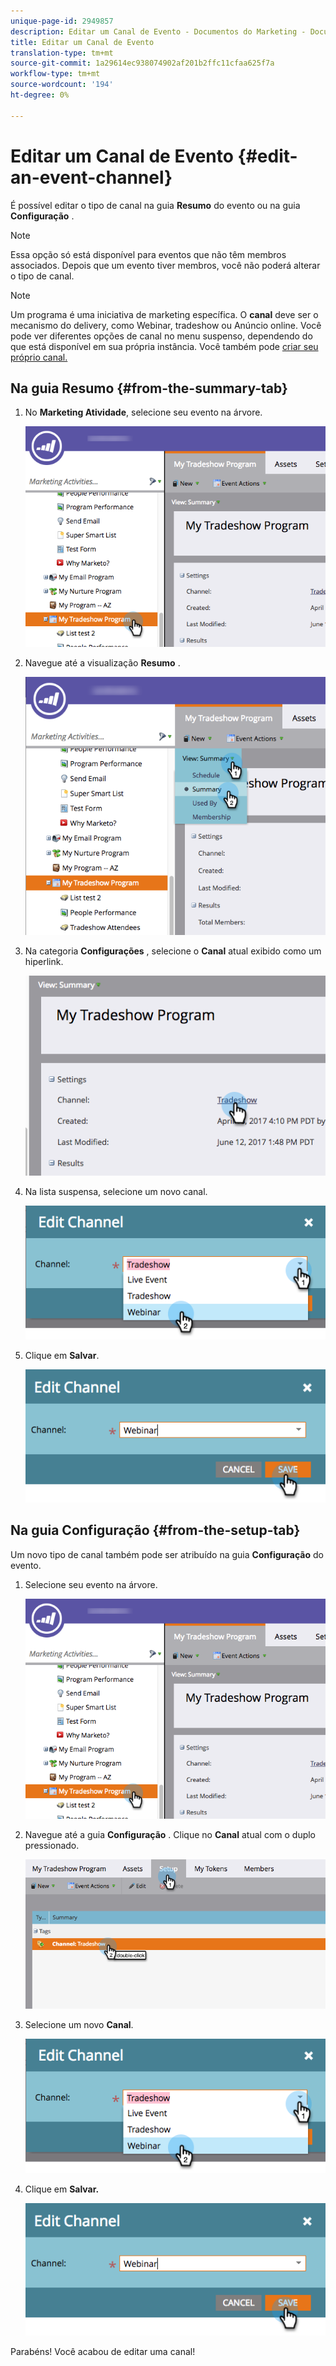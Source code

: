 ```yaml
---
unique-page-id: 2949857
description: Editar um Canal de Evento - Documentos do Marketing - Documentação do produto
title: Editar um Canal de Evento
translation-type: tm+mt
source-git-commit: 1a29614ec938074902af201b2ffc11cfaa625f7a
workflow-type: tm+mt
source-wordcount: '194'
ht-degree: 0%

---
```



# Editar um Canal de Evento {#edit-an-event-channel}

É possível editar o tipo de canal na guia **Resumo** do evento ou na guia **Configuração** .

>[!NOTE]
>
>Essa opção só está disponível para eventos que não têm membros associados. Depois que um evento tiver membros, você não poderá alterar o tipo de canal.

>[!NOTE]
>
>Um programa é uma iniciativa de marketing específica. O **canal** deve ser o mecanismo do delivery, como Webinar, tradeshow ou Anúncio online. Você pode ver diferentes opções de canal no menu suspenso, dependendo do que está disponível em sua própria instância. Você também pode [criar seu próprio canal.](http://docs.marketo.com/display/DOCS/Create+a+Program+Channel)

## Na guia Resumo {#from-the-summary-tab}

1. No **Marketing Atividade**, selecione seu evento na árvore.

   ![](assets/eventprogramseelct.png)

1. Navegue até a visualização **Resumo** .

   ![](assets/eventprogramsummary.png)

1. Na categoria **Configurações** , selecione o **Canal** atual exibido como um hiperlink.

   ![](assets/channeltypeevent.png)

1. Na lista suspensa, selecione um novo canal.

   ![](assets/tradeshowchange.png)

1. Clique em **Salvar**.

   ![](assets/2017-06-13-09-35-53.png)

## Na guia Configuração {#from-the-setup-tab}

Um novo tipo de canal também pode ser atribuído na guia **Configuração** do evento.

1. Selecione seu evento na árvore.

   ![](assets/eventprogramseelct.png)

1. Navegue até a guia **Configuração** . Clique no **Canal** atual com o duplo pressionado.

   ![](assets/setuptabchangechannel.png)

1. Selecione um novo **Canal**.

   ![](assets/tradeshowchange.png)

1. Clique em **Salvar.**

   ![](assets/2017-06-13-09-35-53.png)

Parabéns! Você acabou de editar uma canal!
